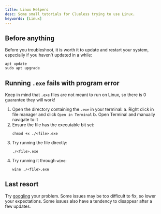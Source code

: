 ```yaml
---
title: Linux Helpers
desc: Some small tutorials for Clueless trying to use Linux.
keywords: [Linux]
---
```


## Before anything

Before you troubleshoot, it is worth it to update and restart your system,
especially if you haven't updated in a while:

```
apt update
sudo apt upgrade
```

## Running `.exe` fails with program error

Keep in mind that `.exe` files are not meant to run on Linux, so there is 0
guarantee they will work!

1. Open the directory containing the `.exe` in your terminal:
    a. Right click in file manager and click `Open in Terminal`
    b. Open Terminal and manually navigate to it
2. Ensure the file has the executable bit set:
    ```
    chmod +x ./<file>.exe
    ```
3. Try running the file directly:
    ```
    ./<file>.exe
    ```
4. Try running it through `wine`:
    ```
    wine ./<file>.exe
    ```

## Last resort

Try [googling][Google] your problem. Some issues may be too difficult to fix, so
lower your expectations. Some issues also have a tendency to disappear after a
few updates.

[Google]: https://google.com
